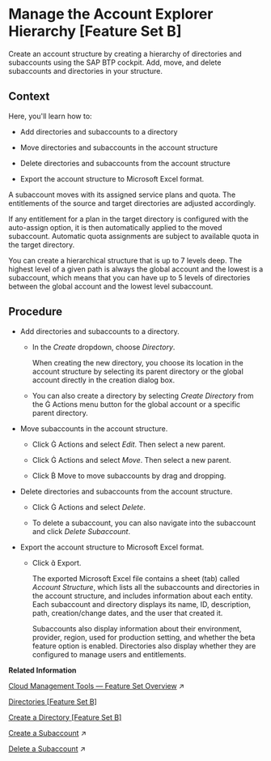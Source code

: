 <!-- loio2e2a5b67f5ba4782a9070534148e8426 -->

<link rel="stylesheet" type="text/css" href="../css/sap-icons.css"/>

# Manage the Account Explorer Hierarchy \[Feature Set B\]

Create an account structure by creating a hierarchy of directories and subaccounts using the SAP BTP cockpit. Add, move, and delete subaccounts and directories in your structure.



<a name="loio2e2a5b67f5ba4782a9070534148e8426__context_rns_xdt_1qb"/>

## Context

Here, you'll learn how to:

-   Add directories and subaccounts to a directory

-   Move directories and subaccounts in the account structure

-   Delete directories and subaccounts from the account structure

-   Export the account structure to Microsoft Excel format.


A subaccount moves with its assigned service plans and quota. The entitlements of the source and target directories are adjusted accordingly.

If any entitlement for a plan in the target directory is configured with the auto-assign option, it is then automatically applied to the moved subaccount. Automatic quota assignments are subject to available quota in the target directory.

You can create a hierarchical structure that is up to 7 levels deep. The highest level of a given path is always the global account and the lowest is a subaccount, which means that you can have up to 5 levels of directories between the global account and the lowest level subaccount.



<a name="loio2e2a5b67f5ba4782a9070534148e8426__steps-unordered_nvj_ppn_szb"/>

## Procedure

-   Add directories and subaccounts to a directory.

    -   In the *Create* dropdown, choose *Directory*.

        When creating the new directory, you choose its location in the account structure by selecting its parent directory or the global account directly in the creation dialog box.

    -   You can also create a directory by selecting *Create Directory* from the <span class="SAP-icons-V5"></span> Actions menu button for the global account or a specific parent directory.


-   Move subaccounts in the account structure.

    -   Click <span class="SAP-icons-V5"></span> Actions and select *Edit*. Then select a new parent.

    -   Click <span class="SAP-icons-V5"></span> Actions and select *Move*. Then select a new parent.

    -   Click <span class="SAP-icons-V5"></span> Move to move subaccounts by drag and dropping.


-   Delete directories and subaccounts from the account structure.

    -   Click <span class="SAP-icons-V5"></span> Actions and select *Delete*.

    -   To delete a subaccount, you can also navigate into the subaccount and click *Delete Subaccount*.


-   Export the account structure to Microsoft Excel format.

    -   Click <span class="SAP-icons-V5"></span> Export.

        The exported Microsoft Excel file contains a sheet \(tab\) called *Account Structure*, which lists all the subaccounts and directories in the account structure, and includes information about each entity. Each subaccount and directory displays its name, ID, description, path, creation/change dates, and the user that created it.

        Subaccounts also display information about their environment, provider, region, used for production setting, and whether the beta feature option is enabled. Directories also display whether they are configured to manage users and entitlements.



**Related Information**  


[Cloud Management Tools — Feature Set Overview](https://help.sap.com/viewer/65de2977205c403bbc107264b8eccf4b/Cloud/en-US/caf4e4e23aef4666ad8f125af393dfb2.html "Cloud management tools represent the group of technologies designed for managing SAP BTP.") :arrow_upper_right:

[Directories \[Feature Set B\]](../10-concepts-neo/account-model-722a475.md#loioa92721fc75524ec09a7a7255997dbd94 "With directories, you can organize and manage your subaccounts according to your technical and business needs.")

[Create a Directory \[Feature Set B\]](create-a-directory-feature-set-b-b8ef1c4.md "Create a directory using the SAP BTP cockpit to organize and manage your subaccounts. For example, you can group subaccounts by project, team, or department.")

[Create a Subaccount](https://help.sap.com/viewer/65de2977205c403bbc107264b8eccf4b/Cloud/en-US/05280a123d3044ae97457a25b3013918.html "Create subaccounts in your global account using the SAP BTP cockpit.") :arrow_upper_right:

[Delete a Subaccount](https://help.sap.com/viewer/65de2977205c403bbc107264b8eccf4b/Cloud/en-US/419dc3d380e74f1abb06ba44d61e71ae.html "Delete subaccounts using the SAP BTP cockpit to clean up your account hierarchy, free up quota used by services in your subaccounts, and to reduce overall costs.") :arrow_upper_right:

